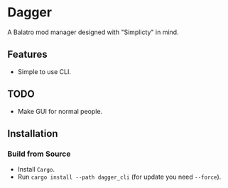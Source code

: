 # Dagger

A Balatro mod manager designed with "Simplicty" in mind.

## Features
- Simple to use CLI.

## TODO
- Make GUI for normal people.

## Installation
### Build from Source
- Install `Cargo`.
- Run `cargo install --path dagger_cli` (for update you need `--force`).
